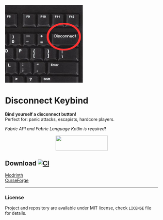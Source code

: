 <img src="logo.webp" width="256" >

# Disconnect Keybind

**Bind yourself a disconnect button!** <br>
Perfect for: panic attacks, escapists, hardcore players.

*Fabric API and Fabric Language Kotlin is required!*

<p><a title="Fabric Language Kotlin" href="https://minecraft.curseforge.com/projects/fabric-language-kotlin" target="_blank" rel="noopener noreferrer"><img style="display: block; margin-left: auto; margin-right: auto;" src="https://i.imgur.com/c1DH9VL.png" alt="" width="171" height="50" /></a></p> 

## Download [![CI](https://github.com/shateq/disconnect-keybind/actions/workflows/build.yml/badge.svg?branch=master)](https://github.com/shateq/disconnect-keybind/actions/workflows/build.yml)

[Modrinth](link) <br>
[CurseForge](link) <br>

---
### License
Project and repository are available under MIT license, check `LICENSE` file for details.
